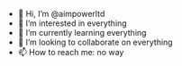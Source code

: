 - 👋 Hi, I’m @aimpowerltd
- 👀 I’m interested in everything
- 🌱 I’m currently learning everything
- 💞️ I’m looking to collaborate on everything
- 📫 How to reach me: no way

<!---
aimpowerltd/aimpowerltd is a ✨ special ✨ repository because its `README.md` (this file) appears on your GitHub profile.
You can click the Preview link to take a look at your changes.
--->
